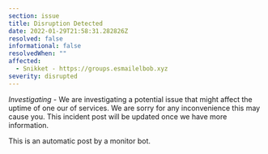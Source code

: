 ```yaml
---
section: issue
title: Disruption Detected
date: 2022-01-29T21:58:31.282826Z
resolved: false
informational: false
resolvedWhen: ""
affected:
  - Snikket - https://groups.esmailelbob.xyz
severity: disrupted
---
```

*Investigating* - We are investigating a potential issue that might affect the uptime of one our of services. We are sorry for any inconvenience this may cause you. This incident post will be updated once we have more information.

This is an automatic post by a monitor bot.
        